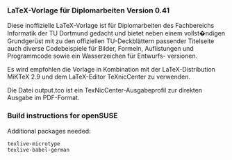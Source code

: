 ### LaTeX-Vorlage für Diplomarbeiten Version 0.41

Diese inoffizielle LaTeX-Vorlage ist für Diplomarbeiten
des Fachbereichs Informatik der TU Dortmund gedacht und
bietet neben einem vollst�ndigen Grundgerüst mit zu den
offiziellen TU-Deckblättern passender Titelseite auch 
diverse Codebeispiele für Bilder, Formeln, Auflistungen
und Programmcode sowie ein Wasserzeichen für Entwurfs-
versionen.

Es wird empfohlen die Vorlage in Kombination mit der
LaTeX-Distribution MiKTeX 2.9 und dem LaTeX-Editor
TeXnicCenter zu verwenden.

Die Datei output.tco ist ein TexNicCenter-Ausgabeprofil
zur direkten Ausgabe im PDF-Format.



### Build instructions for openSUSE


Additional packages needed:

    texlive-microtype
    texlive-babel-german
